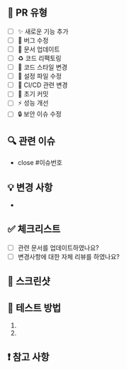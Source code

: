 ## 🎯 PR 유형
<!-- 해당되는 유형의 체크박스를 선택해주세요 -->
- [ ] ✨ 새로운 기능 추가
- [ ] 🐛 버그 수정
- [ ] 📝 문서 업데이트
- [ ] ♻️ 코드 리팩토링
- [ ] 🎨 코드 스타일 변경
- [ ] 🔧 설정 파일 수정
- [ ] 🔨 CI/CD 관련 변경
- [ ] 🌱 초기 커밋
- [ ] ⚡️ 성능 개선
- [ ] 🔒 보안 이슈 수정

## 🔍 관련 이슈
- close #이슈번호

## 💡 변경 사항
<!-- 이 PR에서 어떤 것을 변경했는지 설명해주세요 -->
- 

## ✅ 체크리스트
- [ ] 관련 문서를 업데이트하였나요?
- [ ] 변경사항에 대한 자체 리뷰를 하였나요?

## 📸 스크린샷
<!-- 필요한 경우 스크린샷을 첨부해주세요 -->

## 🔄 테스트 방법
<!-- 리뷰어가 테스트할 수 있는 방법을 설명해주세요 -->
1. 
2. 

## ❗ 참고 사항
<!-- 리뷰어가 알아야 할 특이 사항이 있다면 적어주세요 --> 